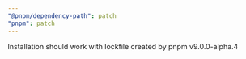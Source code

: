 ```yaml
---
"@pnpm/dependency-path": patch
"pnpm": patch
---
```


Installation should work with lockfile created by pnpm v9.0.0-alpha.4
